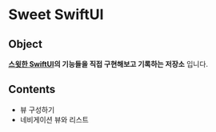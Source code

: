 # Sweet SwiftUI

## Object
**[스윗한 SwiftUI](http://book.naver.com/bookdb/book_detail.naver?bid=16324763)의 기능들을 직접 구현해보고 기록하는 저장소** 입니다.

## Contents
* 뷰 구성하기
* 네비게이션 뷰와 리스트
